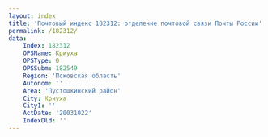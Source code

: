 ```yaml
---
layout: index
title: 'Почтовый индекс 182312: отделение почтовой связи Почты России'
permalink: /182312/
data:
    Index: 182312
    OPSName: Криуха
    OPSType: О
    OPSSubm: 182549
    Region: 'Псковская область'
    Autonom: ''
    Area: 'Пустошкинский район'
    City: Криуха
    City1: ''
    ActDate: '20031022'
    IndexOld: ''
---
```

